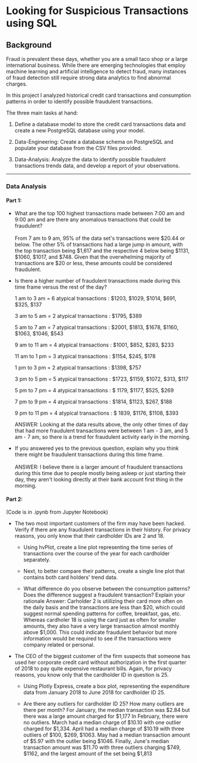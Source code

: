# Looking for Suspicious Transactions using SQL

## Background

Fraud is prevalent these days, whether you are a small taco shop or a large international business. While there are emerging technologies that employ machine learning and artificial intelligence to detect fraud, many instances of fraud detection still require strong data analytics to find abnormal charges.

In this project I analyzed historical credit card transactions and consumption patterns in order to identify possible fraudulent transactions.

The three main tasks at hand: 

1) Define a database model to store the credit card transactions data and create a new PostgreSQL database using your model.

2) Data-Engineering: Create a database schema on PostgreSQL and populate your  database from the CSV files provided.

3. Data-Analysis: Analyze the data to identify possible fraudulent transactions trends data, and develop a report of your observations.

---

### Data Analysis
#### Part 1:

  * What are the top 100 highest transactions made between 7:00 am and 9:00 am and are there any anomalous transactions that could be fraudulent? <br><br>
From 7 am to 9 am, 95% of the data set's transactions were $20.44 or below. The other 5% of transactions had a large jump in amount, with the top transaction being $1,617 and the respective 4 below being $1131, $1060, $1017, and $748. Given that the overwhelming majority of transactions are $20 or less, these amounts could be considered fraudulent.

  * Is there a higher number of fraudulent transactions made during this time frame versus the rest of the day? <br>
 
    1 am to 3 am = 6 atypical transactions : $1203, $1029, $1014, $691, $325, $137
 
    3 am to 5 am = 2 atypical transactions : $1795, $389

    5 am to 7 am = 7 atypical transactions : $2001, $1813, $1678, $1160, $1063, $1046, $543

    9 am to 11 am = 4 atypical transactions : $1001, $852, $283, $233

    11 am to 1 pm = 3 atypical transactions : $1154, $245, $178

    1 pm to 3 pm = 2 atypical transactions : $1398, $757

    3 pm to 5 pm = 5 atypical transactions : $1723, $1159, $1072, $313, $117

    5 pm to 7 pm = 4 atypical transactions : $ 1179, $1177, $525, $269

    7 pm to 9 pm = 4 atypical transactions : $1814, $1123, $267, $188

    9 pm to 11 pm = 4 atypical transactions : $ 1839, $1176, $1108, $393

    ANSWER: Looking at the data results above, the only other times of day that had more fraudulent transactions were between 1 am - 3 am, and 5 am - 7 am, so there is a trend for fraudulent activity early in the morning.

  * If you answered yes to the previous question, explain why you think there might be fraudulent transactions during this time frame. <br><br>
    ANSWER: I believe there is a larger amount of fraudulent transactions during this time due to people mostly being asleep or just starting their day, they aren't looking directly at their bank account first thing in the morning.

#### Part 2:

(Code is in .ipynb from Jupyter Notebook)    

* The two most important customers of the firm may have been hacked. Verify if there are any fraudulent transactions in their history. For privacy reasons, you only know that their cardholder IDs are 2 and 18.

  * Using hvPlot, create a line plot representing the time series of transactions over the course of the year for each cardholder separately. 
  
  * Next, to better compare their patterns, create a single line plot that contains both card holders' trend data.  

  * What difference do you observe between the consumption patterns? Does the difference suggest a fraudulent transaction? Explain your rationale
    Answer: Carholder 2 is utiilizing their card more often on the daily basis and the transactions are less than $20, which could suggest normal spending patterns for coffee, breakfast, gas, etc. Whereas cardholer 18 is using the card just as often for smaller amounts, they also have a very large transaction almost monthly above $1,000. This could indicate fraudulent behavior but more information would be required to see if the transactions were company related or personal.

* The CEO of the biggest customer of the firm suspects that someone has used her corporate credit card without authorization in the first quarter of 2018 to pay quite expensive restaurant bills. Again, for privacy reasons, you know only that the cardholder ID in question is 25.

  * Using Plotly Express, create a box plot, representing the expenditure data from January 2018 to June 2018 for cardholder ID 25.
  
  * Are there any outliers for cardholder ID 25? How many outliers are there per month?
   For January, the median transaction was $2.84 but there was a large amount charged for $1,177
   In February, there were no outliers.
   March had a median charge of $10.10 with one outlier charged for $1,334.
   April had a median charge of $10.19 with three outliers of $100, $269, $1063.
   May had a median transaction amount of $5.97 with the outlier being $1046.
   Finally, June's median transaction amount was $11.70 with three outliers charging $749, $1162, and the largest amount of the set being $1,813
